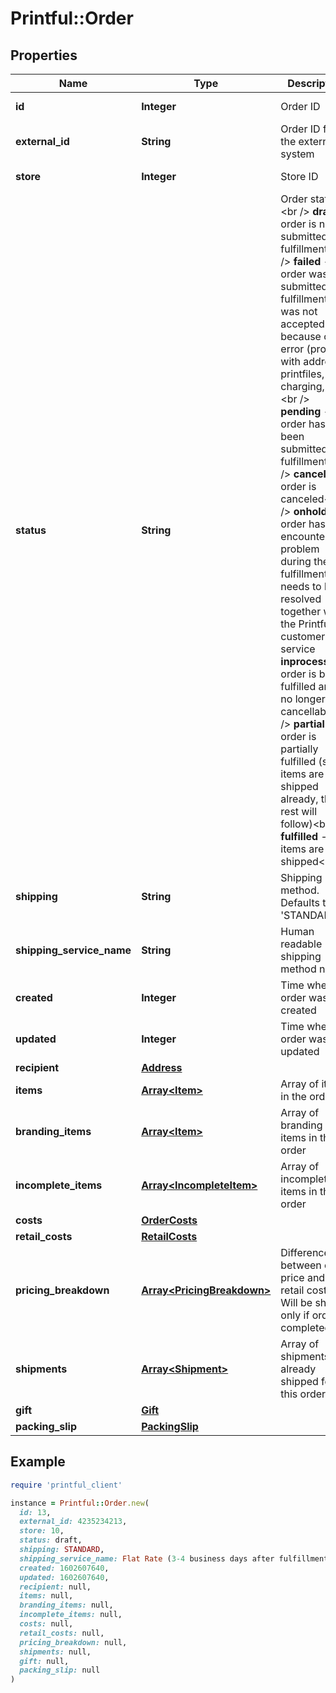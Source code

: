 # Printful::Order

## Properties

| Name | Type | Description | Notes |
| ---- | ---- | ----------- | ----- |
| **id** | **Integer** | Order ID | [optional][readonly] |
| **external_id** | **String** | Order ID from the external system | [optional] |
| **store** | **Integer** | Store ID | [optional][readonly] |
| **status** | **String** |  Order status:&lt;br /&gt; **draft** - order is not submitted for fulfillment&lt;br /&gt; **failed** - order was submitted for fulfillment but was not accepted because of an error (problem with address, printfiles, charging, etc.)&lt;br /&gt; **pending** - order has been submitted for fulfillment&lt;br /&gt; **canceled** - order is canceled&lt;br /&gt; **onhold** - order has encountered a problem during the fulfillment that needs to be resolved together with the Printful customer service **inprocess** - order is being fulfilled and is no longer cancellable&lt;br /&gt; **partial** - order is partially fulfilled (some items are shipped already, the rest will follow)&lt;br /&gt; **fulfilled** - all items are shipped&lt;br /&gt;  | [optional][readonly] |
| **shipping** | **String** | Shipping method. Defaults to &#39;STANDARD&#39; | [optional] |
| **shipping_service_name** | **String** | Human readable shipping method name. | [optional][readonly] |
| **created** | **Integer** | Time when the order was created | [optional][readonly] |
| **updated** | **Integer** | Time when the order was updated | [optional][readonly] |
| **recipient** | [**Address**](Address.md) |  |  |
| **items** | [**Array&lt;Item&gt;**](Item.md) | Array of items in the order |  |
| **branding_items** | [**Array&lt;Item&gt;**](Item.md) | Array of branding items in the order | [optional][readonly] |
| **incomplete_items** | [**Array&lt;IncompleteItem&gt;**](IncompleteItem.md) | Array of incomplete items in the order | [optional][readonly] |
| **costs** | [**OrderCosts**](OrderCosts.md) |  | [optional] |
| **retail_costs** | [**RetailCosts**](RetailCosts.md) |  | [optional] |
| **pricing_breakdown** | [**Array&lt;PricingBreakdown&gt;**](PricingBreakdown.md) | Difference between order price and retail costs. Will be shown only if order is completed. | [optional][readonly] |
| **shipments** | [**Array&lt;Shipment&gt;**](Shipment.md) | Array of shipments already shipped for this order | [optional][readonly] |
| **gift** | [**Gift**](Gift.md) |  | [optional] |
| **packing_slip** | [**PackingSlip**](PackingSlip.md) |  | [optional] |

## Example

```ruby
require 'printful_client'

instance = Printful::Order.new(
  id: 13,
  external_id: 4235234213,
  store: 10,
  status: draft,
  shipping: STANDARD,
  shipping_service_name: Flat Rate (3-4 business days after fulfillment),
  created: 1602607640,
  updated: 1602607640,
  recipient: null,
  items: null,
  branding_items: null,
  incomplete_items: null,
  costs: null,
  retail_costs: null,
  pricing_breakdown: null,
  shipments: null,
  gift: null,
  packing_slip: null
)
```

